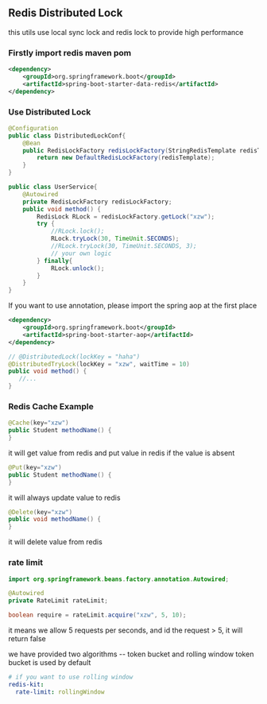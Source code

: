 ## Redis Distributed Lock

this utils use local sync lock and redis lock to provide high performance

### Firstly import redis maven pom
```xml
<dependency>
    <groupId>org.springframework.boot</groupId>
    <artifactId>spring-boot-starter-data-redis</artifactId>
</dependency> 
```

### Use Distributed Lock
```java
@Configuration
public class DistributedLockConf{
    @Bean
    public RedisLockFactory redisLockFactory(StringRedisTemplate redisTemplate){
        return new DefaultRedisLockFactory(redisTemplate);
    }
}
```

```java
public class UserService{
    @Autowired
    private RedisLockFactory redisLockFactory;
    public void method() {
        RedisLock RLock = redisLockFactory.getLock("xzw");
        try {
            //RLock.lock();
            RLock.tryLock(30, TimeUnit.SECONDS);
            //RLock.tryLock(30, TimeUnit.SECONDS, 3);
            // your own logic
        } finally{
            RLock.unlock();
        }
    }
}
```
If you want to use annotation, please import the spring aop at the first place
```xml
<dependency>
    <groupId>org.springframework.boot</groupId>
    <artifactId>spring-boot-starter-aop</artifactId>
</dependency>
```

```java
// @DistributedLock(lockKey = "haha")
@DistributedTryLock(lockKey = "xzw", waitTime = 10)
public void method() {
   //...
}
```
### Redis Cache Example

```java
@Cache(key="xzw")
public Student methodName() {
}
```
it will get value from redis and put value in redis if the value is absent

```java
@Put(key="xzw")
public Student methodName() {
}
```
it will always update value to redis

```java
@Delete(key="xzw")
public void methodName() {
}
```
it will delete value from redis

### rate limit
```java
import org.springframework.beans.factory.annotation.Autowired;

@Autowired
private RateLimit rateLimit;

boolean require = rateLimit.acquire("xzw", 5, 10);
```
it means we allow 5 requests per seconds, and id the request > 5, it will return false

we have provided two algorithms -- token bucket and rolling window
token bucket is used by default 

```yaml
# if you want to use rolling window
redis-kit:
  rate-limit: rollingWindow
```
